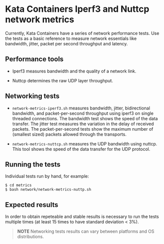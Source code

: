 # Kata Containers Iperf3 and Nuttcp network metrics

Currently, Kata Containers have a series of network performance tests. Use
the tests as a basic reference to measure network essentials like bandwidth,
jitter, packet per second throughput and latency.

## Performance tools

- Iperf3 measures bandwidth and the quality of a network link.

- Nuttcp determines the raw UDP layer throughput.

## Networking tests

- `network-metrics-iperf3.sh` measures bandwidth, jitter, bidirectional bandwidth,
and packet-per-second throughput using iperf3 on single threaded connections. The
bandwidth test shows the speed of the data transfer. The jitter test measures the
variation in the delay of received packets. The packet-per-second tests show the
maximum number of (smallest sized) packets allowed through the transports.

- `network-metrics-nuttcp.sh` measures the UDP bandwidth using nuttcp. This tool
shows the speed of the data transfer for the UDP protocol.
 
## Running the tests

Individual tests run by hand, for example:

```
$ cd metrics
$ bash network/network-metrics-nuttp.sh

```

## Expected results

In order to obtain repeteable and stable results is necessary to run the
tests multiple times (at least 15 times to have standard deviation < 3%).

> **NOTE** Networking tests results can vary between platforms and OS
> distributions.
